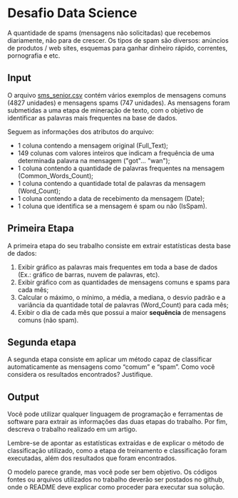 # Desafio Data Science

A quantidade de spams (mensagens não solicitadas) que recebemos diariamente, não para de crescer. Os tipos de spam são diversos: anúncios de produtos / web sites, esquemas para ganhar dinheiro rápido, correntes, pornografia e etc.

## Input

O arquivo [sms_senior.csv](sms_senior.csv) contém vários exemplos de mensagens comuns (4827 unidades) e
mensagens spams (747 unidades). As mensagens foram submetidas a uma etapa de mineração de
texto, com o objetivo de identificar as palavras mais frequentes na base de dados. 

Seguem as informações dos atributos do arquivo:
* 1 coluna contendo a mensagem original (Full_Text);
* 149 colunas com valores inteiros que indicam a frequência de uma determinada palavra na
mensagem ("got"... "wan");
* 1 coluna contendo a quantidade de palavras frequentes na mensagem
(Common_Words_Count);
* 1 coluna contendo a quantidade total de palavras da mensagem (Word_Count);
* 1 coluna contendo a data de recebimento da mensagem (Date);
* 1 coluna que identifica se a mensagem é spam ou não (IsSpam).

## Primeira Etapa

A primeira etapa do seu trabalho consiste em extrair estatísticas desta base de dados:

1. Exibir gráfico as palavras mais frequentes em toda a base de dados (Ex.: gráfico de barras,
nuvem de palavras, etc).
2. Exibir gráfico com as quantidades de mensagens comuns e spams para cada mês;
3. Calcular o máximo, o mínimo, a média, a mediana, o desvio padrão e a variância da quantidade
total de palavras (Word_Count) para cada mês;
4. Exibir o dia de cada mês que possui a maior **sequência** de mensagens comuns (não spam).

## Segunda etapa

A segunda etapa consiste em aplicar um método capaz de classificar automaticamente as mensagens
como “comum” e “spam”. Como você considera os resultados encontrados? Justifique.

## Output

Você pode utilizar qualquer linguagem de programação e ferramentas de software para extrair as informações das duas etapas do trabalho. Por fim, descreva o trabalho realizado em um artigo.

Lembre-se de apontar as estatísticas extraídas e de explicar
o método de classificação utilizado, como a etapa de treinamento e classificação foram executadas,
além dos resultados que foram encontrados.

O modelo parece grande, mas você pode ser bem objetivo. Os códigos fontes ou arquivos utilizados
no trabalho deverão ser postados no github, onde o README deve explicar como proceder para
executar sua solução.